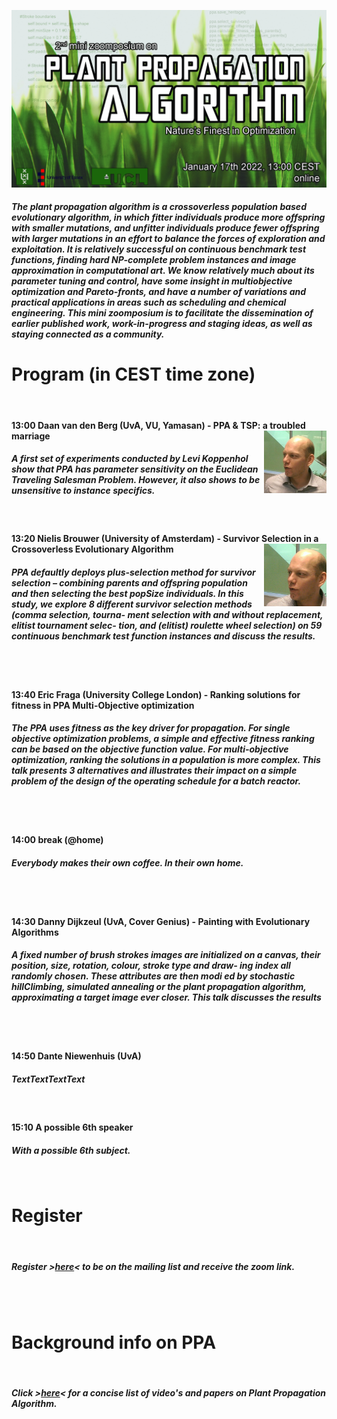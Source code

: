 ![Book logo](zoomposium.jpg)

##### The plant propagation algorithm is a crossoverless population based evolutionary algorithm, in which fitter individuals produce more offspring with smaller mutations, and unfitter individuals produce fewer offspring with larger mutations in an effort to balance the forces of exploration and exploitation. It is relatively successful on continuous benchmark test functions, finding hard NP-complete problem instances and image approximation in computational art. We know relatively much about its parameter tuning and control, have some insight in multiobjective optimization and Pareto-fronts, and have a number of variations and practical applications in areas such as scheduling and chemical engineering. This mini zoomposium is to facilitate the dissemination of earlier published work, work-in-progress and staging ideas, as well as staying connected as a community.

# Program (in CEST time zone)
<BR>

#### 13:00 Daan van den Berg (UvA, VU, Yamasan) - PPA & TSP: a troubled marriage <img align="right" width="100" src="DaanFoto.jpg">  

##### A first set of experiments conducted by Levi Koppenhol show that PPA has parameter sensitivity on the Euclidean Traveling Salesman Problem. However, it also shows to be unsensitive to instance specifics.
<BR>

#### 13:20 Nielis Brouwer (University of Amsterdam) - Survivor Selection in a Crossoverless Evolutionary Algorithm <img align="right" width="100" src="Daan_pasfoto.jpg">

##### PPA defaultly deploys plus-selection method for survivor selection – combining parents and offspring population and then selecting the best popSize individuals. In this study, we explore 8 different survivor selection methods (comma selection, tourna- ment selection with and without replacement, elitist tournament selec- tion, and (elitist) roulette wheel selection) on 59 continuous benchmark test function instances and discuss the results.
<BR><BR>

#### 13:40 Eric Fraga (University College London) - Ranking solutions for fitness in PPA Multi-Objective optimization

##### The PPA uses fitness as the key driver for propagation.  For single objective optimization problems, a simple and effective fitness ranking can be based on the objective function value.  For multi-objective optimization, ranking the solutions in a population is more complex.  This talk presents 3 alternatives and illustrates their impact on a simple problem of the design of the operating schedule for a batch reactor.
<BR><BR>

#### 14:00 break (@home)

##### Everybody makes their own coffee. In their own home.
<BR><BR>

#### 14:30 Danny Dijkzeul (UvA, Cover Genius) - Painting with Evolutionary Algorithms

##### A fixed number of brush strokes images are initialized on a canvas, their position, size, rotation, colour, stroke type and draw- ing index all randomly chosen. These attributes are then modi ed by stochastic hillClimbing, simulated annealing or the plant propagation algorithm, approximating a target image ever closer. This talk discusses the results
<BR><BR>

#### 14:50 Dante Niewenhuis (UvA)

##### TextTextTextText
<BR>

#### 15:10 A possible 6th speaker 

##### With a possible 6th subject.
<BR>

# Register 
<BR>

##### Register >[here](https://bit.ly/31sn8B3)< to be on the mailing list and receive the zoom link.
<BR><BR>

# Background info on PPA
<BR>

##### Click >[here](https://bit.ly/3xZe2ru)< for a concise list of video's and papers on Plant Propagation Algorithm.

